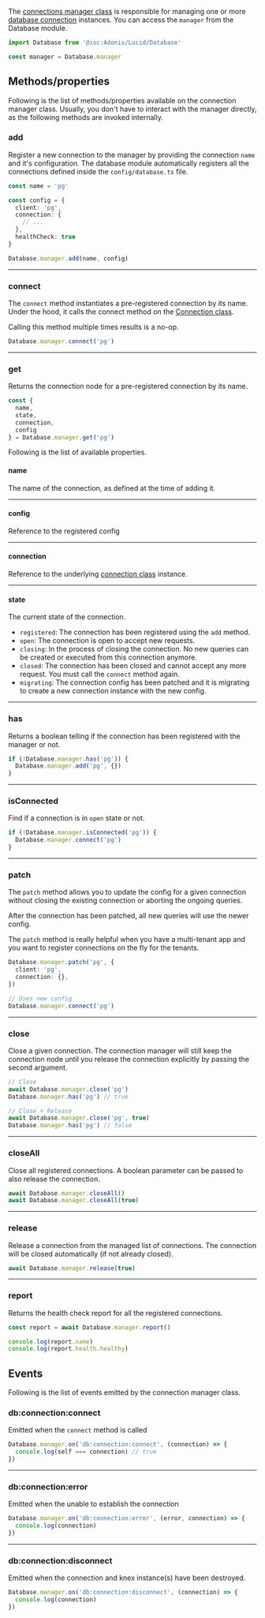 The [connections manager class](https://github.com/adonisjs/lucid/blob/efed38908680cca3b288d9b2a123586fab155b1d/src/Connection/Manager.ts#L32) is responsible for managing one or more [database connection](./connection.md) instances. You can access the `manager` from the Database module.

```ts
import Database from '@ioc:Adonis/Lucid/Database'

const manager = Database.manager
```

## Methods/properties
Following is the list of methods/properties available on the connection manager class. Usually, you don't have to interact with the manager directly, as the following methods are invoked internally.

### add
Register a new connection to the manager by providing the connection `name` and it's configuration. The database module automatically registers all the connections defined inside the `config/database.ts` file.

```ts
const name = 'pg'

const config = {
  client: 'pg',
  connection: {
    // ...
  },
  healthCheck: true
}

Database.manager.add(name, config)
```

---

### connect
The `connect` method instantiates a pre-registered connection by its name. Under the hood, it calls the connect method on the [Connection class](https://github.com/adonisjs/lucid/blob/efed38908680cca3b288d9b2a123586fab155b1d/src/Connection/Manager.ts#L126).

Calling this method multiple times results is a no-op.

```ts
Database.manager.connect('pg')
```

---

### get
Returns the connection node for a pre-registered connection by its name.

```ts
const {
  name,
  state,
  connection,
  config
} = Database.manager.get('pg')
```

Following is the list of available properties.

#### name
The name of the connection, as defined at the time of adding it.

---

#### config
Reference to the registered config

---

#### connection
Reference to the underlying [connection class](./connection.md) instance. 

---

#### state
The current state of the connection.

- `registered`: The connection has been registered using the `add` method.
- `open`: The connection is open to accept new requests.
- `closing`: In the process of closing the connection. No new queries can be created or executed from this connection anymore.
- `closed`: The connection has been closed and cannot accept any more request. You must call the `connect` method again.
- `migrating`: The connection config has been patched and it is migrating to create a new connection instance with the new config.

---

### has
Returns a boolean telling if the connection has been registered with the manager or not.

```ts
if (!Database.manager.has('pg')) {
  Database.manager.add('pg', {})
}
```

---

### isConnected
Find if a connection is in `open` state or not.

```ts
if (!Database.manager.isConnected('pg')) {
  Database.manager.connect('pg')
}
```

---

### patch
The `patch` method allows you to update the config for a given connection without closing the existing connection or aborting the ongoing queries.

After the connection has been patched, all new queries will use the newer config.

The `patch` method is really helpful when you have a multi-tenant app and you want to register connections on the fly for the tenants.

```ts
Database.manager.patch('pg', {
  client: 'pg',
  connection: {},
})

// Uses new config
Database.manager.connect('pg')
```

---

### close
Close a given connection. The connection manager will still keep the connection node until you release the connection explicitly by passing the second argument.

```ts
// Close
await Database.manager.close('pg')
Database.manager.has('pg') // true
```

```ts
// Close + Release
await Database.manager.close('pg', true)
Database.manager.has('pg') // false
```

---

### closeAll
Close all registered connections. A boolean parameter can be passed to also release the connection.

```ts
await Database.manager.closeAll()
await Database.manager.closeAll(true)
```

---

### release
Release a connection from the managed list of connections. The connection will be closed automatically (if not already closed).

```ts
await Database.manager.release(true)
```

---

### report
Returns the health check report for all the registered connections.

```ts
const report = await Database.manager.report()

console.log(report.name)
console.log(report.health.healthy)
```

## Events
Following is the list of events emitted by the connection manager class. 

### db\:connection\:connect
Emitted when the `connect` method is called

```ts
Database.manager.on('db:connection:connect', (connection) => {
  console.log(self === connection) // true
})
```

---

### db\:connection\:error
Emitted when the unable to establish the connection

```ts
Database.manager.on('db:connection:error', (error, connection) => {
  console.log(connection)
})
```

---

### db\:connection\:disconnect
Emitted when the connection and knex instance(s) have been destroyed.

```ts
Database.manager.on('db:connection:disconnect', (connection) => {
  console.log(connection)
})
```
